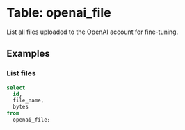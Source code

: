 # Table: openai_file

List all files uploaded to the OpenAI account for fine-tuning.

## Examples

### List files

```sql
select
  id,
  file_name,
  bytes
from
  openai_file;
```
